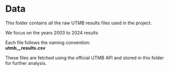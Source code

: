 # Data

This folder contains all the raw UTMB results files used in the project.

We focus on the years 2003 to 2024 results

Each file follows the naming convention:  
**utmb_<YEAR>_results.csv**

These files are fetched using the official UTMB API and stored in this folder for further analysis.